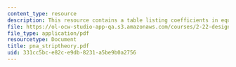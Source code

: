 ```yaml
---
content_type: resource
description: This resource contains a table listing coefficients in equations of motion.
file: https://ol-ocw-studio-app-qa.s3.amazonaws.com/courses/2-22-design-principles-for-ocean-vehicles-13-42-spring-2005/331cc5bce82ce9db8231a5be9b0a2756_pna_striptheory.pdf
file_type: application/pdf
resourcetype: Document
title: pna_striptheory.pdf
uid: 331cc5bc-e82c-e9db-8231-a5be9b0a2756
---
```


